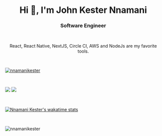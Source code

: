 <h1 align="center">Hi 👋, I'm John Kester Nnamani</h1>
<h3 align="center">Software Engineer</h3>

<br />

<p align="center">React, React Native, NextJS, Circle CI, AWS and NodeJs are my favorite tools.</p>

<br />

<p align="left"> <a href="https://github.com/nnamanikester/github-profile-trophy"><img src="https://github-profile-trophy.vercel.app/?username=nnamanikester&theme=onedark&margin-w=15&margin-h=15&column=7" alt="nnamanikester" /></a> </p>

<br />

![](https://github-readme-stats.vercel.app/api?username=nnamanikester&show_icons=true&theme=radical&langs_count=15) ![](https://github-readme-stats.vercel.app/api/top-langs/?username=nnamanikester&theme=radical&layout=compact)

<br/>

[![Nnamani Kester's wakatime stats](https://github-readme-stats.vercel.app/api/wakatime?username=kescript&theme=radical)](https://github.com/nnamanikester/github-readme-stats)

<br/>

<p align="left"> <img src="https://komarev.com/ghpvc/?username=nnamanikester&label=Profile%20views&color=0e75b6&style=flat" alt="nnamanikester" /> </p>
